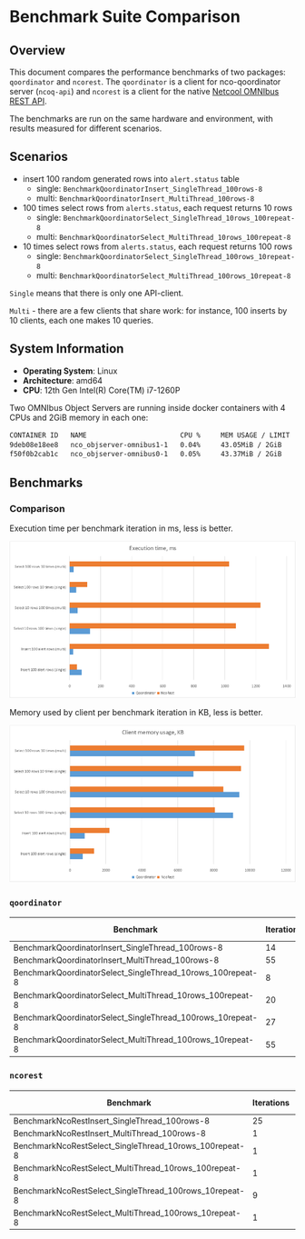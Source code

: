 # Benchmark Suite Comparison

## Overview

This document compares the performance benchmarks of two packages: `qoordinator` and `ncorest`. 
The `qoordinator` is a client for nco-qoordinator server (`ncoq-api`) and `ncorest` is a client for the native 
[Netcool OMNIbus REST API](https://www.ibm.com/docs/en/netcoolomnibus/8.1?topic=interface-overview).

The benchmarks are run on the same hardware and environment, with results measured for different scenarios.

## Scenarios

- insert 100 random generated rows into `alert.status` table
  - single: `BenchmarkQoordinatorInsert_SingleThread_100rows-8`
  - multi: `BenchmarkQoordinatorInsert_MultiThread_100rows-8`
- 100 times select rows from `alerts.status`, each request returns 10 rows
  - single: `BenchmarkQoordinatorSelect_SingleThread_10rows_100repeat-8`
  - multi: `BenchmarkQoordinatorSelect_MultiThread_10rows_100repeat-8`
- 10 times select rows from `alerts.status`, each request returns 100 rows
  - single: `BenchmarkQoordinatorSelect_SingleThread_100rows_10repeat-8`
  - multi: `BenchmarkQoordinatorSelect_MultiThread_100rows_10repeat-8`

`Single` means that there is only one API-client. 

`Multi` - there are a few clients that share work: for instance, 100 inserts by 10 clients, each one makes 10 queries. 

## System Information

- **Operating System**: Linux
- **Architecture**: amd64
- **CPU**: 12th Gen Intel(R) Core(TM) i7-1260P

Two OMNIbus Object Servers are running inside docker containers with 4 CPUs and 2GiB memory in each one:

```bash
CONTAINER ID   NAME                       CPU %     MEM USAGE / LIMIT   MEM %     NET I/O          BLOCK I/O   PIDS
9deb08e18ee8   nco_objserver-omnibus1-1   0.04%     43.05MiB / 2GiB     2.10%     225MB / 1.17GB   0B / 0B     46
f50f0b2cab1c   nco_objserver-omnibus0-1   0.05%     43.37MiB / 2GiB     2.12%     225MB / 1.17GB   0B / 0B     46
```

## Benchmarks

### Comparison

Execution time per benchmark iteration in ms, less is better.

![Exec time per iteration (ms)](exec_time_per_iteration.png)

Memory used by client per benchmark iteration in KB, less is better.

![Memory per iteration (KB)](mem_per_iteration.png)

### `qoordinator`

| Benchmark | Iterations | Time (ns/op) | Memory (B/op) | Allocations (allocs/op) |
|----|----|----|----|----|
| BenchmarkQoordinatorInsert_SingleThread_100rows-8          | 14 |   76588191 |   731674 |   8015 |
| BenchmarkQoordinatorInsert_MultiThread_100rows-8           | 55 |   23408627 |   851534 |   8667 |
| BenchmarkQoordinatorSelect_SingleThread_10rows_100repeat-8 |  8 |  129790946 |  9283941 | 123349 |
| BenchmarkQoordinatorSelect_MultiThread_10rows_100repeat-8  | 20 |   50188410 |  9628030 | 123496 |
| BenchmarkQoordinatorSelect_SingleThread_100rows_10repeat-8 | 27 |   41080279 |  7032588 | 110159 |
| BenchmarkQoordinatorSelect_MultiThread_100rows_10repeat-8  | 55 |   23556700 |  7110121 | 110176 |

### `ncorest`

| Benchmark | Iterations | Time (ns/op) | Memory (B/op) | Allocations (allocs/op) |
|----|----|----|----|----|
| BenchmarkNcoRestInsert_SingleThread_100rows-8              | 25 |   46429086 |  1379349 |  15929 |
| BenchmarkNcoRestInsert_MultiThread_100rows-8               |  1 | 1284330526 |  2253120 |  18655 |
| BenchmarkNcoRestSelect_SingleThread_10rows_100repeat-8     |  1 | 1072702005 |  8240744 | 126400 |
| BenchmarkNcoRestSelect_MultiThread_10rows_100repeat-8      |  1 | 1229445891 |  8733448 | 129046 |
| BenchmarkNcoRestSelect_SingleThread_100rows_10repeat-8     |  9 |  113508944 |  9736496 | 110617 |
| BenchmarkNcoRestSelect_MultiThread_100rows_10repeat-8      |  1 | 1027271154 |  9904992 | 111432 |
